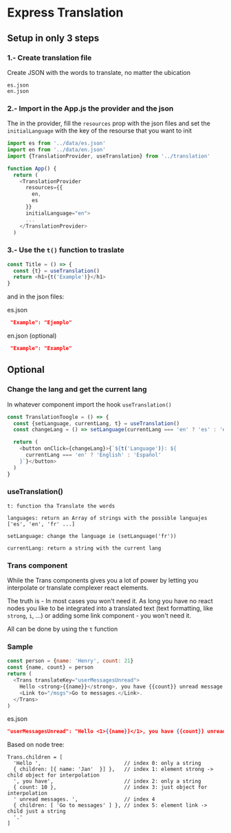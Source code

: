 # Express Translation

## Setup in only 3 steps

### 1.- Create translation file

Create JSON with the words to translate, no matter the ubication

```
es.json
en.json
```

### 2.- Import in the App.js the provider and the json

The in the provider, fill the `resources` prop with the json files and set the `initialLanguage` with the key of the resourse that you want to init

```javascript
import es from '../data/es.json'
import en from '../data/en.json'
import {TranslationProvider, useTranslation} from '../translation'

function App() {
  return (
    <TranslationProvider
      resources={{
        en,
        es
      }}
      initialLanguage="en">
      ...
    </TranslationProvider>
  )
```

### 3.- Use the `t()` function to traslate

```javascript
const Title = () => {
  const {t} = useTranslation()
  return <h1>{t('Example')}</h1>
}
```

and in the json files:

es.json

```json
 "Example": "Ejemplo"
```

en.json (optional)

```json
 "Example": "Example"
```

## Optional

### Change the lang and get the current lang

In whatever component import the hook `useTranslation()`

```javascript
const TranslationToogle = () => {
  const {setLanguage, currentLang, t} = useTranslation()
  const changeLang = () => setLanguage(currentLang === 'en' ? 'es' : 'en')

  return (
    <button onClick={changeLang}>{`${t('Language')}: ${
      currentLang === 'en' ? 'English' : 'Español'
    }`}</button>
  )
}
```

### useTranslation()

```
t: function tha Translate the words

languages: return an Array of strings with the possible languajes ['es', 'en', 'fr' ...]

setLanguage: change the language ie (setLanguage('fr'))

currentLang: return a string with the current lang

```

### Trans component

While the Trans components gives you a lot of power by letting you interpolate or translate complexer react elements.

The truth is - In most cases you won't need it. As long you have no react nodes you like to be integrated into a translated text (text formatting, like `strong`, `i`, ...) or adding some link component - you won't need it.

All can be done by using the `t` function

### Sample

```javascript
const person = {name: 'Henry', count: 21}
const {name, count} = person
return (
  <Trans translateKey="userMessagesUnread">
    Hello <strong>{{name}}</strong>, you have {{count}} unread message.
    <Link to="/msgs">Go to messages.</Link>.
  </Trans>
)
```

es.json

```json
"userMessagesUnread": "Hello <1>{{name}}</1>, you have {{count}} unread messages. <5>Go to messages</5>."
```

Based on node tree:

```
Trans.children = [
  'Hello ',                           // index 0: only a string
  { children: [{ name: 'Jan'  }] },   // index 1: element strong -> child object for interpolation
  ', you have',                       // index 2: only a string
  { count: 10 },                      // index 3: just object for interpolation
  ' unread messages. ',               // index 4
  { children: [ 'Go to messages' ] }, // index 5: element link -> child just a string
  '.'
]
```
